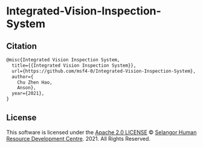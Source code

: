 # Integrated-Vision-Inspection-System

## Citation
```tex
@misc{Integrated Vision Inspection System,
  title={{Integrated Vision Inspection System}},
  url={https://github.com/msf4-0/Integrated-Vision-Inspection-System},
  author={
    Chu Zhen Hao,
    Anson},
  year={2021},
}
```
 
## License

This software is licensed under the [Apache 2.0 LICENSE](/LICENSE) © [Selangor Human Resource Development Centre](http://www.shrdc.org.my/). 2021.  All Rights Reserved.
